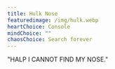 ```yaml
---
title: Hulk Nose
featuredimage: /img/hulk.webp
heartChoice: Console
mindChoice: ""
chaosChoice: Search forever
---
```

"HALP I CANNOT FIND MY NOSE."